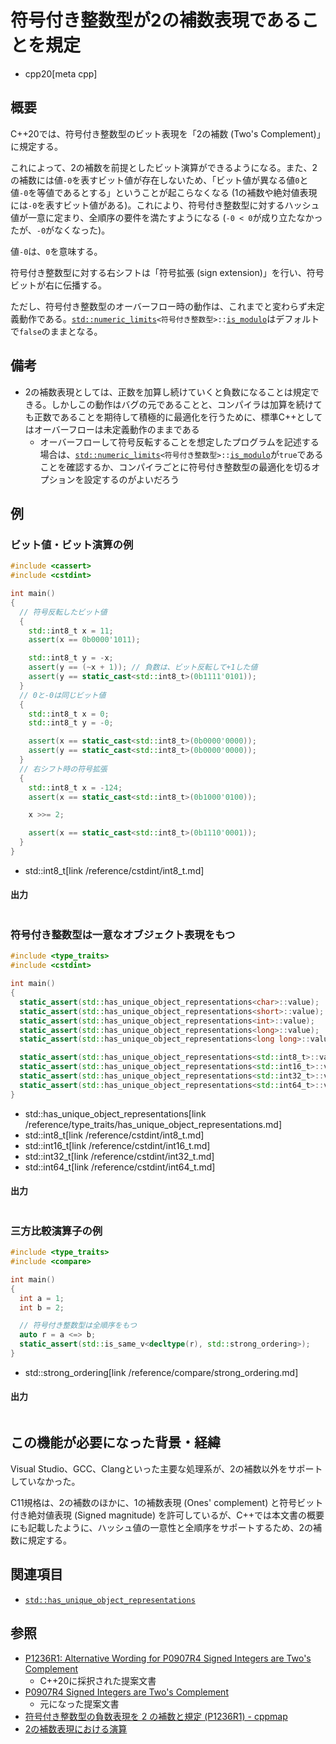 # 符号付き整数型が2の補数表現であることを規定
* cpp20[meta cpp]

## 概要
C++20では、符号付き整数型のビット表現を「2の補数 (Two's Complement)」に規定する。

これによって、2の補数を前提としたビット演算ができるようになる。また、2の補数には値`-0`を表すビット値が存在しないため、「ビット値が異なる値`0`と値`-0`を等値であるとする」ということが起こらなくなる (1の補数や絶対値表現には`-0`を表すビット値がある)。これにより、符号付き整数型に対するハッシュ値が一意に定まり、全順序の要件を満たすようになる (`-0 < 0`が成り立たなかったが、`-0`がなくなった)。

値`-0`は、`0`を意味する。

符号付き整数型に対する右シフトは「符号拡張 (sign extension)」を行い、符号ビットが右に伝播する。

ただし、符号付き整数型のオーバーフロー時の動作は、これまでと変わらず未定義動作である。[`std::numeric_limits`](/reference/limits/numeric_limits.md)`<符号付き整数型>::`[`is_modulo`](/reference/limits/numeric_limits/is_modulo.md)はデフォルトで`false`のままとなる。


## 備考
- 2の補数表現としては、正数を加算し続けていくと負数になることは規定できる。しかしこの動作はバグの元であることと、コンパイラは加算を続けても正数であることを期待して積極的に最適化を行うために、標準C++としてはオーバーフローは未定義動作のままである
    - オーバーフローして符号反転することを想定したプログラムを記述する場合は、[`std::numeric_limits`](/reference/limits/numeric_limits.md)`<符号付き整数型>::`[`is_modulo`](/reference/limits/numeric_limits/is_modulo.md)が`true`であることを確認するか、コンパイラごとに符号付き整数型の最適化を切るオプションを設定するのがよいだろう


## 例
### ビット値・ビット演算の例
```cpp example
#include <cassert>
#include <cstdint>

int main()
{
  // 符号反転したビット値
  {
    std::int8_t x = 11;
    assert(x == 0b0000'1011);

    std::int8_t y = -x;
    assert(y == (~x + 1)); // 負数は、ビット反転して+1した値
    assert(y == static_cast<std::int8_t>(0b1111'0101));
  }
  // 0と-0は同じビット値
  {
    std::int8_t x = 0;
    std::int8_t y = -0;

    assert(x == static_cast<std::int8_t>(0b0000'0000));
    assert(y == static_cast<std::int8_t>(0b0000'0000));
  }
  // 右シフト時の符号拡張
  {
    std::int8_t x = -124;
    assert(x == static_cast<std::int8_t>(0b1000'0100));

    x >>= 2;

    assert(x == static_cast<std::int8_t>(0b1110'0001));
  }
}
```
* std::int8_t[link /reference/cstdint/int8_t.md]

#### 出力
```
```

### 符号付き整数型は一意なオブジェクト表現をもつ
```cpp example
#include <type_traits>
#include <cstdint>

int main()
{
  static_assert(std::has_unique_object_representations<char>::value);
  static_assert(std::has_unique_object_representations<short>::value);
  static_assert(std::has_unique_object_representations<int>::value);
  static_assert(std::has_unique_object_representations<long>::value);
  static_assert(std::has_unique_object_representations<long long>::value);

  static_assert(std::has_unique_object_representations<std::int8_t>::value);
  static_assert(std::has_unique_object_representations<std::int16_t>::value);
  static_assert(std::has_unique_object_representations<std::int32_t>::value);
  static_assert(std::has_unique_object_representations<std::int64_t>::value);
}
```
* std::has_unique_object_representations[link /reference/type_traits/has_unique_object_representations.md]
* std::int8_t[link /reference/cstdint/int8_t.md]
* std::int16_t[link /reference/cstdint/int16_t.md]
* std::int32_t[link /reference/cstdint/int32_t.md]
* std::int64_t[link /reference/cstdint/int64_t.md]

#### 出力
```
```

### 三方比較演算子の例
```cpp example
#include <type_traits>
#include <compare>

int main()
{
  int a = 1;
  int b = 2;

  // 符号付き整数型は全順序をもつ
  auto r = a <=> b;
  static_assert(std::is_same_v<decltype(r), std::strong_ordering>);
}
```
* std::strong_ordering[link /reference/compare/strong_ordering.md]

#### 出力
```
```


## この機能が必要になった背景・経緯
Visual Studio、GCC、Clangといった主要な処理系が、2の補数以外をサポートしていなかった。

C11規格は、2の補数のほかに、1の補数表現 (Ones' complement) と符号ビット付き絶対値表現 (Signed magnitude) を許可しているが、C++では本文書の概要にも記載したように、ハッシュ値の一意性と全順序をサポートするため、2の補数に規定する。


## 関連項目
- [`std::has_unique_object_representations`](/reference/type_traits/has_unique_object_representations.md)


## 参照
- [P1236R1: Alternative Wording for P0907R4 Signed Integers are Two's Complement](http://www.open-std.org/jtc1/sc22/wg21/docs/papers/2018/p1236r1.html)
    - C++20に採択された提案文書
- [P0907R4 Signed Integers are Two's Complement](http://www.open-std.org/jtc1/sc22/wg21/docs/papers/2018/p0907r4.html)
    - 元になった提案文書
- [符号付き整数型の負数表現を 2 の補数と規定 (P1236R1) - cppmap](https://cppmap.github.io/standardization/cpp20/#2-p1236r1)
- [2の補数表現における演算](http://www.cc.kyoto-su.ac.jp/~kbys/kiso/number/int-op.html)
